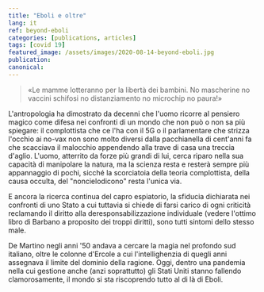 ```yaml
---
title: "Eboli e oltre"
lang: it
ref: beyond-eboli
categories: [publications, articles]
tags: [covid 19]
featured_image: /assets/images/2020-08-14-beyond-eboli.jpg
publication:
canonical:
---
```


> «Le mamme lotteranno per la libertà dei bambini. No mascherine no vaccini schifosi no distanziamento no microchip no paura!»

L'antropologia ha dimostrato da decenni che l'uomo ricorre al pensiero magico come difesa nei confronti di un mondo che non può o non sa più spiegare: il complottista che ce l'ha con il 5G o il parlamentare che strizza l'occhio ai no-vax non sono molto diversi dalla pacchianella di cent'anni fa che scacciava il malocchio appendendo alla trave di casa una treccia d'aglio. L'uomo, atterrito da forze più grandi di lui, cerca riparo nella sua capacità di manipolare la natura, ma la scienza resta e resterà sempre più appannaggio di pochi, sicché la scorciatoia della teoria complottista, della causa occulta, del "noncielodicono" resta l'unica via.

E ancora la ricerca continua del capro espiatorio, la sfiducia dichiarata nei confronti di uno Stato a cui tuttavia si chiede di farsi carico di ogni criticità reclamando il diritto alla deresponsabilizzazione individuale (vedere l'ottimo libro di Barbano a proposito dei troppi diritti), sono tutti sintomi dello stesso male.

De Martino negli anni '50 andava a cercare la magia nel profondo sud italiano, oltre le colonne d'Ercole a cui l'intellighenzia di quegli anni assegnava il limite del dominio della ragione. Oggi, dentro una pandemia nella cui gestione anche (anzi soprattutto) gli Stati Uniti stanno fallendo clamorosamente, il mondo si sta riscoprendo tutto al di là di Eboli.
